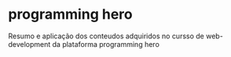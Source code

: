 # programming hero
 Resumo e aplicação dos conteudos adquiridos no cursso de web-development da plataforma programming hero 
